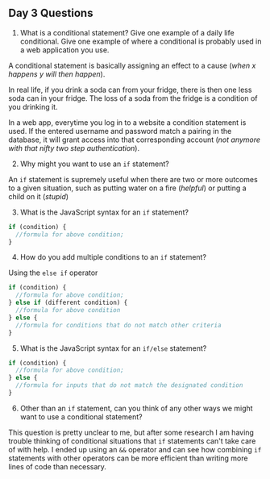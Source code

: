 ## Day 3 Questions

1. What is a conditional statement? Give one example of a daily life conditional. Give one example of where a conditional is probably used in a web application you use.

A conditional statement is basically assigning an effect to a cause (*when x happens y will then happen*).

In real life, if you drink a soda can from your fridge, there is then one less soda can in your fridge. The loss of a soda from the fridge is a condition of you drinking it.

In a web app, everytime you log in to a website a condition statement is used. If the entered username and password match a pairing in the database, it will grant access into that corresponding account (*not anymore with that nifty two step authentication*).

2. Why might you want to use an `if` statement?

An `if` statement is supremely useful when there are two or more outcomes to a given situation, such as putting water on a fire (*helpful*) or putting a child on it (*stupid*)

3. What is the JavaScript syntax for an `if` statement?
```javascript
if (condition) {
  //formula for above condition;
}
```

4. How do you add multiple conditions to an `if` statement?

Using the `else if` operator

```javascript
if (condition) {
  //formula for above condition;
} else if (different condition) {
  //formula for above condition
} else {
  //formula for conditions that do not match other criteria
}
```

5. What is the JavaScript syntax for an `if/else` statement?

```javascript
if (condition) {
  //formula for above condition;
} else {
  //formula for inputs that do not match the designated condition
}
```

6. Other than an `if` statement, can you think of any other ways we might want to use a conditional statement?

This question is pretty unclear to me, but after some research I am having trouble thinking of conditional situations that `if` statements can't take care of with help. I ended up using an `&&` operator and can see how combining `if` statements with other operators can be more efficient than writing more lines of code than necessary.
